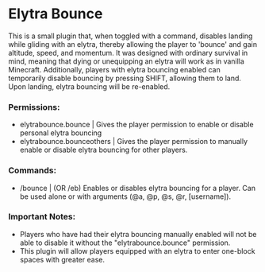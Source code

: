 # Elytra Bounce
This is a small plugin that, when toggled with a command, disables landing while gliding with an elytra, thereby allowing the 
player to 'bounce' and gain altitude, speed, and momentum. It was designed with ordinary survival in mind, meaning that dying 
or unequipping an elytra will work as in vanilla Minecraft. Additionally, players with elytra bouncing enabled can temporarily 
disable bouncing by pressing SHIFT, allowing them to land. Upon landing, elytra bouncing will be re-enabled.

### Permissions:
- elytrabounce.bounce | Gives the player permission to enable or disable personal elytra bouncing
- elytrabounce.bounceothers | Gives the player permission to manually enable or disable elytra bouncing for other players.

### Commands:
- /bounce | (OR /eb) Enables or disables elytra bouncing for a player. Can be used alone or with arguments (@a, @p, @s, @r, [username]).

### Important Notes:
- Players who have had their elytra bouncing manually enabled will not be able to disable it without the "elytrabounce.bounce" permission.
- This plugin will allow players equipped with an elytra to enter one-block spaces with greater ease.
